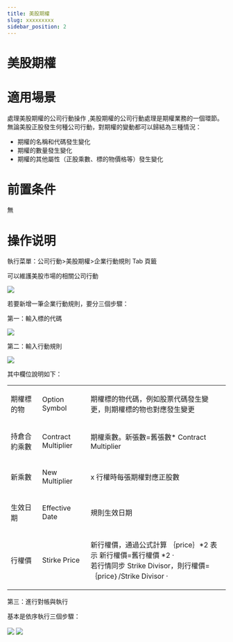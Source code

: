 ```yaml
---
title: 美股期權
slug: xxxxxxxxx
sidebar_position: 2
---
```



# 美股期權

# 適用場景

處理美股期權的公司行動操作 ,美股期權的公司行動處理是期權業務的一個環節。無論美股正股發生何種公司行動，對期權的變動都可以歸結為三種情況：

- 期權的名稱和代碼發生變化
- 期權的數量發生變化
- 期權的其他屬性（正股乘數、標的物價格等）發生變化

# 前置条件

無

# 操作说明

執行菜單：公司行動&gt;美股期權&gt;企業行動規則  Tab 頁籤

可以維護美股市場的相關公司行動

<img src="/assets/M6pUbhlK8oK7PMxrvh9cEsylnbe.png" src-width="3358" src-height="734" align="center"/>

若要新增一筆企業行動規則，要分三個步驟： 

第一：輸入標的代碼

<img src="/assets/Uj6Pbzj5DopeHyxXmNicO5ttnwf.png" src-width="2394" src-height="344" align="center"/>

第二：輸入行動規則

<img src="/assets/RcYUbDODqoioYNxcUMLcPycjnbf.png" src-width="2764" src-height="1204" align="center"/>

其中欄位說明如下：

<table>
<colgroup>
<col width="125"/>
<col width="145"/>
<col width="566"/>
</colgroup>
<tbody>
<tr>
<td><p>期權標的物 </p></td><td><p>Option Symbol </p></td><td><p>期權標的物代碼，例如股票代碼發生變更，則期權標的物也對應發生變更 </p></td></tr>
<tr>
<td><p>持倉合約乘數 </p></td><td><p>Contract Multiplier </p></td><td><p>期權乘數。新張數=舊張數* Contract Multiplier </p></td></tr>
<tr>
<td><p>新乘數 </p></td><td><p>New Multiplier </p></td><td><p>x 行權時每張期權對應正股數 </p></td></tr>
<tr>
<td><p>生效日期 </p></td><td><p>Effective Date </p></td><td><p>規則生效日期 </p></td></tr>
<tr>
<td><p>行權價 </p></td><td><p>Stirke Price </p></td><td><p>新行權價，通過公式計算 ｛price｝*2 表示 新行權價=舊行權價 *2 ·<br/> 若行情同步 Strike Divisor，則行權價= ｛price｝/Strike Divisor ·</p></td></tr>
</tbody>
</table>

第三：進行對帳與執行

基本是依序執行三個步驟：

<img src="/assets/X0vxbRqxpoEOVyxk2c8coawonZc.png" src-width="1350" src-height="140" align="center"/>

<img src="/assets/OPrtbaZnJosDLmxZnM8ckZ2En3e.png" src-width="3294" src-height="502" align="center"/>

